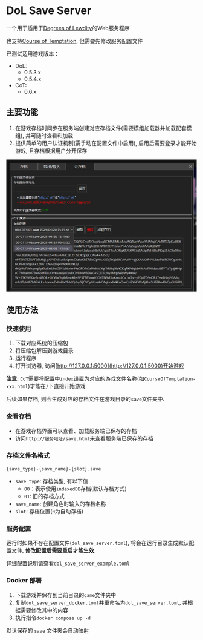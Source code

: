 # DoL Save Server

一个用于适用于[Degrees of Lewdity](https://github.com/Eltirosto/Degrees-of-Lewdity-Chinese-Localization)的Web服务程序

也支持[Course of Temptation](https://github.com/BlackTeaPie/Course-of-Temptation-Chinese-Localization), 但需要先修改服务配置文件

已测试适用游戏版本：

- DoL:
  - 0.5.3.x
  - 0.5.4.x
- CoT:
  - 0.6.x

## 主要功能

1. 在游戏存档时同步在服务端创建对应存档文件(需要模组加载器并加载配套模组), 并可随时查看和加载
2. 提供简单的用户认证机制(需手动在配置文件中启用), 启用后需要登录才能开始游戏, 且存档根据用户分开保存

![云存档](./images/云存档.jpg)

## 使用方法

### 快速使用

1. 下载对应系统的压缩包
2. 将压缩包解压到游戏目录
3. 运行程序
4. 打开浏览器, 访问[http://127.0.0.1:5000](http://127.0.0.1:5000)开始游戏

**注意:** `CoT`需要将配置中`index`设置为对应的游戏文件名称(如`CourseOfTemptation-xxx.html`)才能在`/`下直接开始游戏

后续如果存档, 则会生成对应的存档文件在游戏目录的`save`文件夹中.

### 查看存档

- 在游戏存档界面可以查看、加载服务端已保存的存档
- 访问`http://服务地址/save.html`来查看服务端已保存的存档

### 存档文件名格式

```
{save_type}-{save_name}-{slot}.save
```

- `save_type`: 存档类型, 有以下值
  - `00`：表示使用`indexedDB`存档(默认存档方式)
  - `01`: 旧的存档方式
- `save_name`: 创建角色时输入的存档名称
- `slot`: 存档位置(`0`为自动存档)

### 服务配置

运行时如果不存在配置文件(`dol_save_server.toml`), 将会在运行目录生成默认配置文件, **修改配置后需要重启才能生效**.

详细配置说明请查看[`dol_save_server_example.toml`](./dol_save_server_example.toml)

### Docker 部署

1. 下载游戏并保存到当前目录的`game`文件夹中
2. 复制`dol_save_server_docker.toml`并重命名为`dol_save_server.toml`, 并根据需要修改其中的内容
3. 执行指令`docker compose up -d`

默认保存的 `save` 文件夹会自动映射
